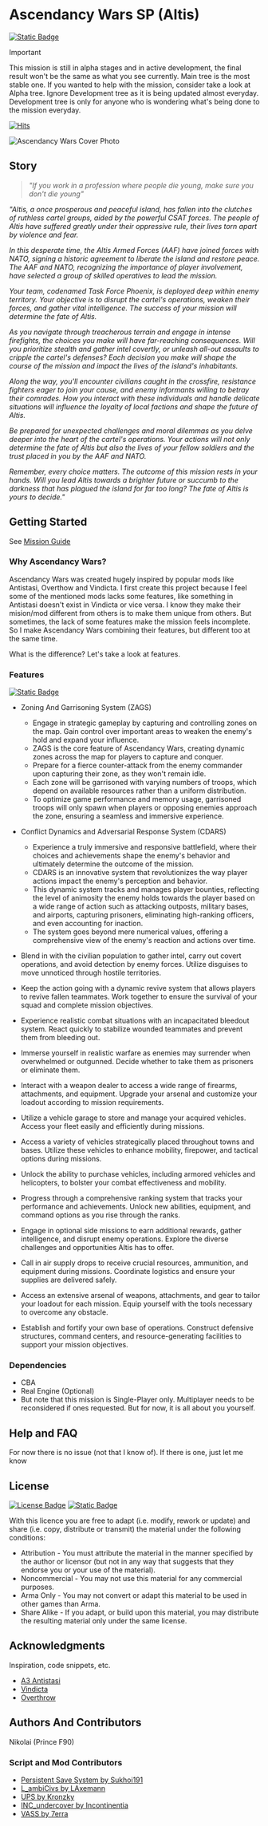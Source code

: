 # Ascendancy Wars SP (Altis) 
[![Static Badge](https://img.shields.io/badge/Version-1.8.2a-teal?style=plastic&logo=github&labelColor=black)](https://github.com/NikolaiF90/AWSPDocs/blob/main/Changelog.md)  

> [!IMPORTANT]
> This mission is still in alpha stages and in active development, the final result won't be the same as what you see currently. Main tree is the most stable one. If you wanted to help with the mission, consider take a look at Alpha tree. Ignore Development tree as it is being updated almost everyday. Development tree is only for anyone who is wondering what's being done to the mission everyday.

[![Hits](https://hits.sh/github.com/NikolaiF90/Ascendancy_Wars_SP.Altis/tree/Main.svg?style=plastic&label=Repository%20Visits&extraCount=153&color=3f8676&labelColor=000000&logo=github)](https://hits.sh/github.com/NikolaiF90/Ascendancy_Wars_SP.Altis/tree/Main/)

![Ascendancy Wars Cover Photo](AscendancyWarsSP.jpeg)

## Story

> _"If you work in a profession where people die young, make sure you don't die young"_

_"Altis, a once prosperous and peaceful island, has fallen into the clutches of ruthless cartel groups, aided by the powerful CSAT forces. The people of Altis have suffered greatly under their oppressive rule, their lives torn apart by violence and fear._  
 
_In this desperate time, the Altis Armed Forces (AAF) have joined forces with NATO, signing a historic agreement to liberate the island and restore peace. The AAF and NATO, recognizing the importance of player involvement, have selected a group of skilled operatives to lead the mission._  
 
_Your team, codenamed Task Force Phoenix, is deployed deep within enemy territory. Your objective is to disrupt the cartel's operations, weaken their forces, and gather vital intelligence. The success of your mission will determine the fate of Altis._  
 
_As you navigate through treacherous terrain and engage in intense firefights, the choices you make will have far-reaching consequences. Will you prioritize stealth and gather intel covertly, or unleash all-out assaults to cripple the cartel's defenses? Each decision you make will shape the course of the mission and impact the lives of the island's inhabitants._  
 
_Along the way, you'll encounter civilians caught in the crossfire, resistance fighters eager to join your cause, and enemy informants willing to betray their comrades. How you interact with these individuals and handle delicate situations will influence the loyalty of local factions and shape the future of Altis._  
 
_Be prepared for unexpected challenges and moral dilemmas as you delve deeper into the heart of the cartel's operations. Your actions will not only determine the fate of Altis but also the lives of your fellow soldiers and the trust placed in you by the AAF and NATO._ 
 
_Remember, every choice matters. The outcome of this mission rests in your hands. Will you lead Altis towards a brighter future or succumb to the darkness that has plagued the island for far too long? The fate of Altis is yours to decide."_

## Getting Started

See [Mission Guide](https://github.com/NikolaiF90/AWSPDocs/tree/main)

### Why Ascendancy Wars?

Ascendancy Wars was created hugely inspired by popular mods like Antistasi, Overthow and Vindicta.
I first create this project because I feel some of the mentioned mods lacks some features, like something in Antistasi doesn't exist in Vindicta or vice versa.
I know they make their mision/mod different from others is to make them unique from others. But sometimes, the lack of some features make the mission feels incomplete.
So I make Ascendancy Wars combining their features, but different too at the same time.  

What is the difference? Let's take a look at features.

### Features
[![Static Badge](https://img.shields.io/badge/Roadmap-teal?style=plastic)](https://github.com/NikolaiF90/AWSPDocs/blob/main/ROADMAP.md)

* Zoning And Garrisoning System (ZAGS) 
  - Engage in strategic gameplay by capturing and controlling zones on the map. Gain control over important areas to weaken the enemy's hold and expand your influence.
  - ZAGS is the core feature of Ascendancy Wars, creating dynamic zones across the map for players to capture and conquer.
  - Prepare for a fierce counter-attack from the enemy commander upon capturing their zone, as they won't remain idle.
  - Each zone will be garrisoned with varying numbers of troops, which depend on available resources rather than a uniform distribution. 
  - To optimize game performance and memory usage, garrisoned troops will only spawn when players or opposing enemies approach the zone, ensuring a seamless and immersive experience.

* Conflict Dynamics and Adversarial Response System (CDARS) 
  - Experience a truly immersive and responsive battlefield, where their choices and achievements shape the enemy's behavior and ultimately determine the outcome of the mission. 
  - CDARS is an innovative system that revolutionizes the way player actions impact the enemy's perception and behavior.  
  - This dynamic system tracks and manages player bounties, reflecting the level of animosity the enemy holds towards the player based on a wide range of action such as attacking outposts, military bases, and airports, capturing prisoners, eliminating high-ranking officers, and even accounting for inaction. 
  - The system goes beyond mere numerical values, offering a comprehensive view of the enemy's reaction and actions over time.

* Blend in with the civilian population to gather intel, carry out covert operations, and avoid detection by enemy forces. Utilize disguises to move unnoticed through hostile territories. 

* Keep the action going with a dynamic revive system that allows players to revive fallen teammates. Work together to ensure the survival of your squad and complete mission objectives.

* Experience realistic combat situations with an incapacitated bleedout system. React quickly to stabilize wounded teammates and prevent them from bleeding out. 

* Immerse yourself in realistic warfare as enemies may surrender when overwhelmed or outgunned. Decide whether to take them as prisoners or eliminate them. 

* Interact with a weapon dealer to access a wide range of firearms, attachments, and equipment. Upgrade your arsenal and customize your loadout according to mission requirements. 

* Utilize a vehicle garage to store and manage your acquired vehicles. Access your fleet easily and efficiently during missions. 

* Access a variety of vehicles strategically placed throughout towns and bases. Utilize these vehicles to enhance mobility, firepower, and tactical options during missions. 

* Unlock the ability to purchase vehicles, including armored vehicles and helicopters, to bolster your combat effectiveness and mobility. 

* Progress through a comprehensive ranking system that tracks your performance and achievements. Unlock new abilities, equipment, and command options as you rise through the ranks. 

* Engage in optional side missions to earn additional rewards, gather intelligence, and disrupt enemy operations. Explore the diverse challenges and opportunities Altis has to offer. 

* Call in air supply drops to receive crucial resources, ammunition, and equipment during missions. Coordinate logistics and ensure your supplies are delivered safely. 

* Access an extensive arsenal of weapons, attachments, and gear to tailor your loadout for each mission. Equip yourself with the tools necessary to overcome any obstacle. 

* Establish and fortify your own base of operations. Construct defensive structures, command centers, and resource-generating facilities to support your mission objectives. 

### Dependencies

* CBA
* Real Engine (Optional)
* But note that this mission is Single-Player only. Multiplayer needs to be reconsidered if ones requested. But for now, it is all about you yourself.

## Help and FAQ

For now there is no issue (not that I know of). If there is one, just let me know

## License

[![License Badge](https://img.shields.io/badge/APL--SA-black?style=plastic)](http://www.bohemia.net/community/licenses/arma-public-license-share-alike) [![Static Badge](https://img.shields.io/badge/Terms_Of_Use-teal?style=plastic)](TERMS.md)

With this licence you are free to adapt (i.e. modify, rework or update) and share (i.e. copy, distribute or transmit) the material under the following conditions:

* Attribution - You must attribute the material in the manner specified by the author or licensor (but not in any way that suggests that they endorse you or your use of the material).
* Noncommercial - You may not use this material for any commercial purposes.
* Arma Only - You may not convert or adapt this material to be used in other games than Arma.
* Share Alike - If you adapt, or build upon this material, you may distribute the resulting material only under the same license.

## Acknowledgments

Inspiration, code snippets, etc.
* [A3 Antistasi](https://github.com/official-antistasi-community)
* [Vindicta](https://github.com/Sparker95/Vindicta)
* [Overthrow](https://github.com/ArmaOverthrow/Overthrow)

## Authors And Contributors
Nikolai (Prince F90)

### Script and Mod Contributors

* [Persistent Save System by Sukhoi191](https://gitlab.com/sukhoi191_a3/arma-3-persistent-save-system)
* [L_ambiCivs by LAxemann](https://github.com/LAxemann/L_ambiCivs)
* [UPS by Kronzky](https://www.kronzky.info/ups)
* [INC_undercover by Incontinentia](https://github.com/1ncontinentia/Incon-Undercover)
* [VASS by 7erra](https://github.com/7erra/VASS-Virtual-Arsenal-Shop-System)
